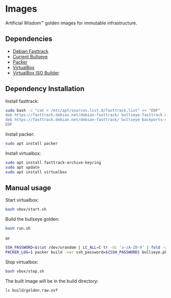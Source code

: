 # Images
Artificial Wisdom™ golden images for immutable infrastructure.

## Dependencies

- [Debian Fasttrack](https://fasttrack.debian.net/)
- [Current Bullseye](https://cdimage.debian.org/debian-cd/11.6.0/amd64/iso-cd/)
- [Packer](https://developer.hashicorp.com/packer)
- [VirtualBox](https://wiki.debian.org/VirtualBox#Debian_10_.22Buster.22_and_Debian_11_.22Bullseye.22)
- [VirtualBox ISO Builder](https://developer.hashicorp.com/packer/plugins/builders/virtualbox/iso)

## Dependency Installation

Install fasttrack:

```bash
sudo bash -c "cat > /etc/apt/sources.list.d/fasttrack.list" << "EOF"
deb https://fasttrack.debian.net/debian-fasttrack/ bullseye-fasttrack main contrib" > /etc/sources.list.d
deb https://fasttrack.debian.net/debian-fasttrack/ bullseye-backports-staging main contrib
EOF
```

Install packer:

```bash
sudo apt install packer
```

Install virtualbox:

```bash
sudo apt install fasttrack-archive-keyring
sudo apt update
sudo apt install virtualbox
```

## Manual usage

Start virtualbox:

```bash
bash vbox/start.sh
```

Build the bullseye golden:

```bash
bash run.sh
```

or

```bash
SSH_PASSWORD=$(cat /dev/urandom | LC_ALL=C tr -dc 'a-zA-Z0-9' | fold -w 32 | head -n 1)
PACKER_LOG=1 packer build -var ssh_password=${SSH_PASSWORD} bullseye.pkr.hcl
```

Stop virtualbox:

```bash
bash vbox/stop.sh
```

The built image will be in the build directory:

```bash
ls build/golden.raw.ovf
```